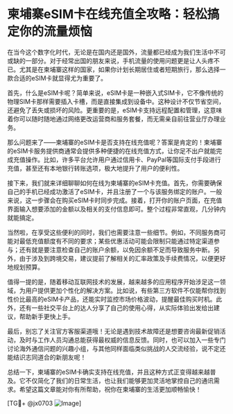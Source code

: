 # 柬埔寨eSIM卡在线充值全攻略：轻松搞定你的流量烦恼

在当今这个数字化时代，无论是在国内还是国外，流量都已经成为我们生活中不可或缺的一部分。对于经常出国的朋友来说，手机流量的使用问题更是让人头疼不已。尤其是在柬埔寨这样的国家，如果你计划长期居住或者短期旅行，那么选择一款合适的eSIM卡就显得尤为重要了。

首先，什么是eSIM卡呢？简单来说，eSIM卡是一种嵌入式SIM卡，它不像传统的物理SIM卡那样需要插入卡槽，而是直接集成到设备中。这种设计不仅节省空间，还避免了丢失或损坏的风险。更重要的是，eSIM卡支持远程配置和管理，这意味着你可以随时随地通过网络更改运营商和服务套餐，而无需亲自前往营业厅办理业务。

那么问题来了——柬埔寨的eSIM卡是否支持在线充值呢？答案是肯定的！柬埔寨的eSIM卡服务提供商通常会提供多种便捷的在线充值方式，让你足不出户就能完成充值操作。比如，许多平台允许用户通过信用卡、PayPal等国际支付手段进行充值，甚至还有本地银行转账选项，极大地提升了用户的便利性。

接下来，我们就来详细聊聊如何在线为柬埔寨的eSIM卡充值。首先，你需要确保自己的手机已经成功激活了eSIM卡，并且注册了一个与该服务绑定的账户。一般来说，这一步骤会在购买eSIM卡时同步完成。接着，打开你的账户页面，在充值界面输入想要添加的金额以及相关的支付信息即可。整个过程非常直观，几分钟内就能搞定。

当然啦，在享受这些便利的同时，我们也需要注意一些细节。例如，不同服务商可能对最低充值额度有不同的要求；某些优惠活动可能会限制只能通过特定渠道参与；还有就是要注意检查自己的账户余额，以免因余额不足而导致服务中断。另外，由于涉及到跨境交易，建议提前了解相关的汇率政策及手续费情况，以便更好地规划预算。

值得一提的是，随着移动互联网技术的发展，越来越多的应用程序开始涉足这一领域，为用户提供更加个性化的解决方案。比如说，有些第三方软件不仅能帮你找到性价比最高的eSIM卡产品，还能实时监控市场价格波动，提醒最佳购买时机。此外，还有一些社交平台上的达人分享了自己的使用心得，从实际体验出发给出建议，帮助新手更快上手。

最后，别忘了关注官方客服渠道哦！无论是遇到技术故障还是想要咨询最新促销活动，及时与工作人员沟通总能获得最权威的信息反馈。同时，也可以加入一些专门讨论海外通信问题的兴趣小组，与其他同样面临类似挑战的人交流经验，说不定还能结识志同道合的新朋友呢！

总结一下，柬埔寨的eSIM卡确实支持在线充值，并且这种方式正变得越来越普及。它不仅简化了我们的日常生活，也让我们能够更加灵活地掌控自己的通讯需求。希望这篇文章能对你有所帮助，祝你在柬埔寨的生活更加顺畅愉快！

[TG💪+ @jx0703 ![Image](https://github.com/user-attachments/assets/dbca1d08-cadb-493c-b0ec-ad6f7a83f270)]
